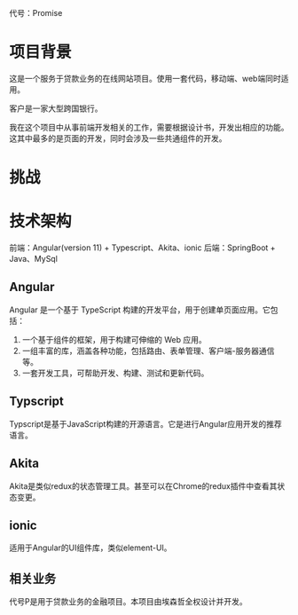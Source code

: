 代号：Promise

# 项目背景
这是一个服务于贷款业务的在线网站项目。使用一套代码，移动端、web端同时适用。

客户是一家大型跨国银行。

我在这个项目中从事前端开发相关的工作，需要根据设计书，开发出相应的功能。这其中最多的是页面的开发，同时会涉及一些共通组件的开发。

# 挑战



# 技术架构

前端：Angular(version 11) + Typescript、Akita、ionic
后端：SpringBoot + Java、MySql

## Angular

Angular 是一个基于 TypeScript 构建的开发平台，用于创建单页面应用。它包括：
1. 一个基于组件的框架，用于构建可伸缩的 Web 应用。
2. 一组丰富的库，涵盖各种功能，包括路由、表单管理、客户端-服务器通信等。
3. 一套开发工具，可帮助开发、构建、测试和更新代码。

## Typscript

Typscript是基于JavaScript构建的开源语言。它是进行Angular应用开发的推荐语言。

## Akita

Akita是类似redux的状态管理工具。甚至可以在Chrome的redux插件中查看其状态变更。

## ionic

适用于Angular的UI组件库，类似element-UI。

## 相关业务

代号P是用于贷款业务的金融项目。本项目由埃森哲全权设计并开发。


